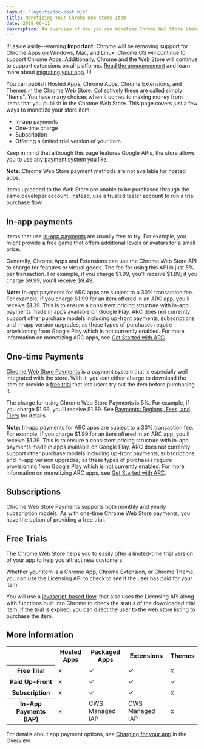 ```yaml
---
layout: "layouts/doc-post.njk"
title: Monetizing Your Chrome Web Store Item
date: 2018-06-11
description: An overview of how you can monetize Chrome Web Store items.
---
```


!!!.aside.aside--warning
**Important:** Chrome will be removing support for Chrome Apps on Windows, Mac, and Linux. Chrome OS
will continue to support Chrome Apps. Additionally, Chrome and the Web Store will continue to
support extensions on all platforms. [Read the announcement][1] and learn more about [migrating your
app][2].
!!!

You can publish Hosted Apps, Chrome Apps, Chrome Extensions, and Themes in the Chrome Web Store.
Collectively these are called simply "Items". You have many choices when it comes to making money
from items that you publish in the Chrome Web Store. This page covers just a few ways to monetize
your store item:

- In-app payments
- One-time charge
- Subscription
- Offering a limited trial version of your item

Keep in mind that although this page features Google APIs, the store allows you to use any payment
system you like.

<div class="aside aside--note"><strong>Note: </strong>Chrome Web Store payment methods are not available for hosted apps.</div>

Items uploaded to the Web Store are unable to be purchased through the same developer account.
Instead, use a trusted tester account to run a trial purchase flow.

## In-app payments

Items that use [in-app payments][3] are usually free to try. For example, you might provide a free
game that offers additional levels or avatars for a small price.

Generally, Chrome Apps and Extensions can use the Chrome Web Store API to charge for features or
virtual goods. The fee for using this API is just 5% per transaction. For example, if you charge
$1.99, you'll receive $1.89; if you charge $9.99, you'll receive $9.49.

<div class="aside aside--note"><strong>Note:</strong> In-app payments for ARC apps are subject to a 30% transaction fee. For example, if you charge $1.99 for an item offered in an ARC app, you'll receive $1.39. This is to ensure a consistent pricing structure with in-app payments made in apps available on Google Play. ARC does not currently support other purchase models including up-front payments, subscriptions and in-app version upgrades; as these types of purchases require provisioning from Google Play which is not currently enabled. For more information on monetizing ARC apps, see <a href="https://developer.chrome.com/apps/getstarted_arc">Get Started with ARC</a>.</div>

## One-time Payments

[Chrome Web Store Payments][5] is a payment system that is especially well integrated with the
store. With it, you can either charge to download the item or provide a [free trial][6] that lets
users try out the item before purchasing it.

The charge for using Chrome Web Store Payments is 5%. For example, if you charge
$1.99, you'll receive $1.89. See [Payments: Regions, Fees, and Tiers][7] for details.

<div class="aside aside--note"><strong>Note:</strong> In-app payments for ARC apps are subject to a 30% transaction fee. For example, if you charge $1.99 for an item offered in an ARC app, you'll receive $1.39. This is to ensure a consistent pricing structure with in-app payments made in apps available on Google Play. ARC does not currently support other purchase models including up-front payments, subscriptions and in-app version upgrades; as these types of purchases require provisioning from Google Play which is not currently enabled. For more information on monetizing ARC apps, see <a href="https://developer.chrome.com/apps/getstarted_arc">Get Started with ARC</a>.</div>

## Subscriptions

Chrome Web Store Payments supports both monthly and yearly subscription models. As with one-time
Chrome Web Store payments, you have the option of providing a free trial.

## Free Trials

The Chrome Web Store helps you to easily offer a limited-time trial version of your app to help you
attract new customers.

Whether your item is a Chrome App, Chrome Extension, or Chrome Theme, you can use the Licensing API
to check to see if the user has paid for your item.

You will use a [javascript-based flow][9], that also uses the Licensing API along with functions
built into Chrome to check the status of the downloaded trial item. If the trial is expired, you can
direct the user to the web store listing to purchase the item.

## More information

<table><tbody><tr><th></th><th>Hosted Apps</th><th>Packaged Apps</th><th>Extensions</th><th>Themes</th></tr><tr><th>Free Trial</th><td>x</td><td>✓</td><td>✓</td><td>x</td></tr><tr><th>Paid Up-Front</th><td>x</td><td>✓</td><td>✓</td><td>✓</td></tr><tr><th>Subscription</th><td>x</td><td>✓</td><td>✓</td><td>x</td></tr><tr><th>In-App Payments (IAP)</th><td>x</td><td>CWS Managed IAP</td><td>CWS Managed IAP</td><td>x</td></tr></tbody></table>

For details about app payment options, see [Charging for your app][10] in the Overview.

[1]: http://blog.chromium.org/2016/08/from-chrome-apps-to-web.html
[2]: https://developer.chrome.com/apps/migration
[3]: /docs/webstore/payments-iap
[4]: /docs/apps/getstarted_arc
[5]: /docs/webstore/overview#builtin
[6]: /docs/webstore/overview#freevnot
[7]: /docs/webstore/pricing
[8]: /docs/apps/getstarted_arc
[9]: /docs/webstore/one_time_payments#verifying-payment
[10]: /docs/webstore/overview#charging
